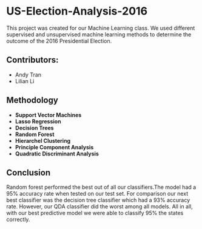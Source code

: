 # US-Election-Analysis-2016

This project was created for our Machine Learning class. We used different supervised and unsupervised machine learning methods to determine the outcome of the 2016 Presidential Election.

## Contributors:
- Andy Tran
- Lilian Li

## Methodology
- **Support Vector Machines**
- **Lasso Regression**
- **Decision Trees**
- **Random Forest**
- **Hierarchel Clustering**
- **Principle Component Analysis**
- **Quadratic Discriminant Analysis**


## Conclusion
Random forest performed the best out of all our classifiers.The model had a 95% accuracy rate when tested on our test set. For comparison our next best classifier was the decision tree classifier which had a 93% accuracy rate. However, our QDA classifier did the worst among all models. All in all, with our best predictive model we were able to classify 95% the states correctly.
